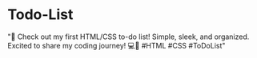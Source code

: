 # Todo-List
"🚀 Check out my first HTML/CSS to-do list! Simple, sleek, and organized. Excited to share my coding journey! 💻📝 #HTML #CSS #ToDoList"
